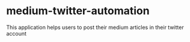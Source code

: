# medium-twitter-automation
This application helps users to post their medium articles in their twitter account
